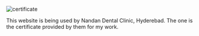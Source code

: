 ![certificate](https://github.com/niyathi18/HOSPITAL_MANAGEMENT_NDC/assets/128497844/59a7ad62-8789-4000-91d9-151aa2c34721)

This website is being used by Nandan Dental Clinic, Hyderebad. The one is the certificate provided by them for my work.
